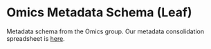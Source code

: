 # Omics Metadata Schema (Leaf)
Metadata schema from the Omics group.
Our metadata consolidation spreadsheet is [here](https://healthri.sharepoint.com/:x:/r/sites/hri-team022/_layouts/15/Doc.aspx?sourcedoc=%7B6A6806F5-BBD2-49D1-B3BE-75923950C7CF%7D&file=Omics%20Metadata%20Consolidation.xlsx&action=default&mobileredirect=true&cid=c73871af-fb7e-4003-9511-eee0cba1a35a). 
